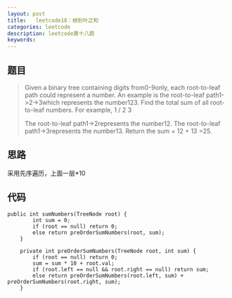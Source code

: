 ```yaml
---
layout: post
title:   leetcode18：根到叶之和
categories: leetcode
description: leetcode第十八题
keywords: 
---
```



## 题目

> Given a binary tree containing digits from0-9only, each root-to-leaf path could represent a number.
> An example is the root-to-leaf path1->2->3which represents the number123.
> Find the total sum of all root-to-leaf numbers.
> For example,
> 1
> / 
> 2   3
>
> The root-to-leaf path1->2represents the number12.
> The root-to-leaf path1->3represents the number13.
> Return the sum = 12 + 13 =25.

## 思路

  采用先序遍历，上面一层*10

## 代码



	public int sumNumbers(TreeNode root) {
	        int sum = 0;
	        if (root == null) return 0;
	        else return preOrderSumNumbers(root, sum);
	    }
	
	    private int preOrderSumNumbers(TreeNode root, int sum) {
	        if (root == null) return 0;
	        sum = sum * 10 + root.val;
	        if (root.left == null && root.right == null) return sum;
	        else return preOrderSumNumbers(root.left, sum) + preOrderSumNumbers(root.right, sum);
	    }
	




